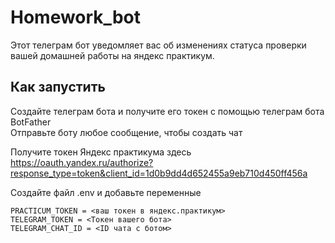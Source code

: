 # Homework_bot
Этот телеграм бот уведомляет вас об изменениях статуса проверки вашей домашней работы на яндекс практикум. 

## Как запустить
Создайте телеграм бота и получите его токен с помощью телеграм бота BotFather
<br />
Отправьте боту любое сообщение, чтобы создать чат

Получите токен Яндекс практикума здесь
https://oauth.yandex.ru/authorize?response_type=token&client_id=1d0b9dd4d652455a9eb710d450ff456a

Создайте файл .env и добавьте переменные
```
PRACTICUM_TOKEN = <ваш токен в яндекс.практикум>
TELEGRAM_TOKEN = <Токен вашего бота>
TELEGRAM_CHAT_ID = <ID чата с ботом>
```
